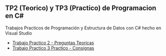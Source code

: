 ## TP2 (Teorico) y TP3 (Practico) de Programacion en C#

Trabajos Practicos de Programación y Estructura de Datos con C# hecho en Visual Studio 

- [Trabajo Practico 2 - Preguntas Teoricas]()
- [Trabajo Practico 3 Practico - Consignas]()